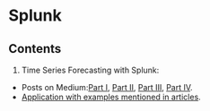 # Splunk

## Contents

1. Time Series Forecasting with Splunk:
  * Posts on Medium:[Part I](https://towardsdatascience.com/time-series-forecasting-with-splunk-part-i-intro-kalman-filter-46e4bff1abff), [Part II](), [Part III](), [Part IV]().
  * [Application with examples mentioned in articles](https://github.com/SoNicKKK/Splunk/tree/master/medium_demo).
